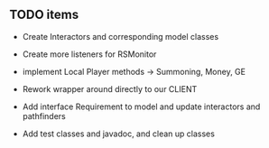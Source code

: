 ## TODO items ##

- Create Interactors and corresponding model classes

- Create more listeners for RSMonitor

- implement Local Player methods
    -> Summoning, Money, GE

- Rework wrapper around directly to our CLIENT

- Add interface Requirement to model and update interactors and pathfinders

- Add test classes and javadoc, and clean up classes
